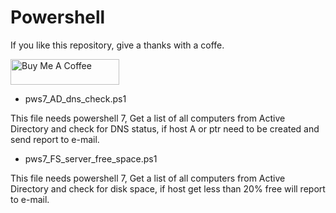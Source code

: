 # Powershell



If you like this repository, give a thanks with a coffe.

<a href="https://buymeacoffee.com/medebesuncafe" target="_blank"><img src="https://cdn.buymeacoffee.com/buttons/default-orange.png" alt="Buy Me A Coffee" height="41" width="174"></a>


- pws7_AD_dns_check.ps1

This file needs powershell 7,
Get a list of all computers from Active Directory and check for DNS status, if host A or ptr need to be created and send report to e-mail.


- pws7_FS_server_free_space.ps1

This file needs powershell 7,
Get a list of all computers from Active Directory and check for disk space, if host get less than 20% free will report to e-mail.

